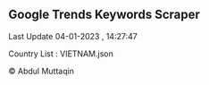 

## Google Trends Keywords Scraper 
 
Last Update 04-01-2023 , 14:27:47

Country List :
VIETNAM.json



© Abdul Muttaqin 
